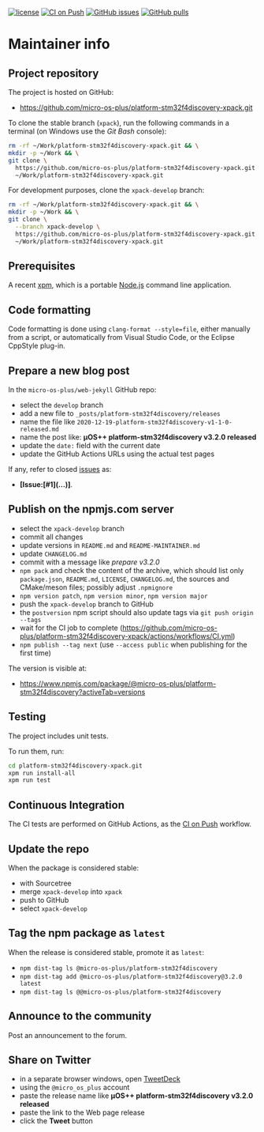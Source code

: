 [![license](https://img.shields.io/github/license/micro-os-plus/platform-stm32f4discovery-xpack)](https://github.com/micro-os-plus/platform-stm32f4discovery-xpack/blob/xpack/LICENSE)
[![CI on Push](https://github.com/micro-os-plus/platform-stm32f4discovery-xpack/workflows/CI%20on%20Push/badge.svg)](https://github.com/micro-os-plus/platform-stm32f4discovery-xpack/actions?query=workflow%3A%22CI+on+Push%22)
[![GitHub issues](https://img.shields.io/github/issues/micro-os-plus/platform-stm32f4discovery-xpack.svg)](https://github.com/micro-os-plus/platform-stm32f4discovery-xpack/issues/)
[![GitHub pulls](https://img.shields.io/github/issues-pr/micro-os-plus/platform-stm32f4discovery-xpack.svg)](https://github.com/micro-os-plus/platform-stm32f4discovery-xpack/pulls)

# Maintainer info

## Project repository

The project is hosted on GitHub:

- <https://github.com/micro-os-plus/platform-stm32f4discovery-xpack.git>

To clone the stable branch (`xpack`), run the following commands in a
terminal (on Windows use the _Git Bash_ console):

```sh
rm -rf ~/Work/platform-stm32f4discovery-xpack.git && \
mkdir -p ~/Work && \
git clone \
  https://github.com/micro-os-plus/platform-stm32f4discovery-xpack.git \
  ~/Work/platform-stm32f4discovery-xpack.git
```

For development purposes, clone the `xpack-develop` branch:

```sh
rm -rf ~/Work/platform-stm32f4discovery-xpack.git && \
mkdir -p ~/Work && \
git clone \
  --branch xpack-develop \
  https://github.com/micro-os-plus/platform-stm32f4discovery-xpack.git \
  ~/Work/platform-stm32f4discovery-xpack.git
```

## Prerequisites

A recent [xpm](https://xpack.github.io/xpm/), which is a portable
[Node.js](https://nodejs.org/) command line application.

## Code formatting

Code formatting is done using `clang-format --style=file`, either manually
from a script, or automatically from Visual Studio Code, or the Eclipse
CppStyle plug-in.

## Prepare a new blog post

In the `micro-os-plus/web-jekyll` GitHub repo:

- select the `develop` branch
- add a new file to `_posts/platform-stm32f4discovery/releases`
- name the file like `2020-12-19-platform-stm32f4discovery-v1-1-0-released.md`
- name the post like: **µOS++ platform-stm32f4discovery v3.2.0 released**
- update the `date:` field with the current date
- update the GitHub Actions URLs using the actual test pages

If any, refer to closed
[issues](https://github.com/micro-os-plus/platform-stm32f4discovery-xpack/issues/)
as:

- **[Issue:\[#1\]\(...\)]**.

## Publish on the npmjs.com server

- select the `xpack-develop` branch
- commit all changes
- update versions in `README.md` and `README-MAINTAINER.md`
- update `CHANGELOG.md`
- commit with a message like _prepare v3.2.0_
- `npm pack` and check the content of the archive, which should list
  only `package.json`, `README.md`, `LICENSE`, `CHANGELOG.md`,
  the sources and CMake/meson files;
  possibly adjust `.npmignore`
- `npm version patch`, `npm version minor`, `npm version major`
- push the `xpack-develop` branch to GitHub
- the `postversion` npm script should also update tags via `git push origin --tags`
- wait for the CI job to complete
  (<https://github.com/micro-os-plus/platform-stm32f4discovery-xpack/actions/workflows/CI.yml>)
- `npm publish --tag next` (use `--access public` when publishing for
  the first time)

The version is visible at:

- <https://www.npmjs.com/package/@micro-os-plus/platform-stm32f4discovery?activeTab=versions>

## Testing

The project includes unit tests.

To run them, run:

```sh
cd platform-stm32f4discovery-xpack.git
xpm run install-all
xpm run test
```

## Continuous Integration

The CI tests are performed on GitHub Actions, as the
[CI on Push](https://github.com/micro-os-plus/platform-stm32f4discovery-xpack/actions?query=workflow%3A%22CI+on+Push%22)
workflow.

## Update the repo

When the package is considered stable:

- with Sourcetree
- merge `xpack-develop` into `xpack`
- push to GitHub
- select `xpack-develop`

## Tag the npm package as `latest`

When the release is considered stable, promote it as `latest`:

- `npm dist-tag ls @micro-os-plus/platform-stm32f4discovery`
- `npm dist-tag add @micro-os-plus/platform-stm32f4discovery@3.2.0 latest`
- `npm dist-tag ls @@micro-os-plus/platform-stm32f4discovery`

## Announce to the community

Post an announcement to the forum.

## Share on Twitter

- in a separate browser windows, open [TweetDeck](https://tweetdeck.twitter.com/)
- using the `@micro_os_plus` account
- paste the release name like **µOS++ platform-stm32f4discovery v3.2.0 released**
- paste the link to the Web page release
- click the **Tweet** button
